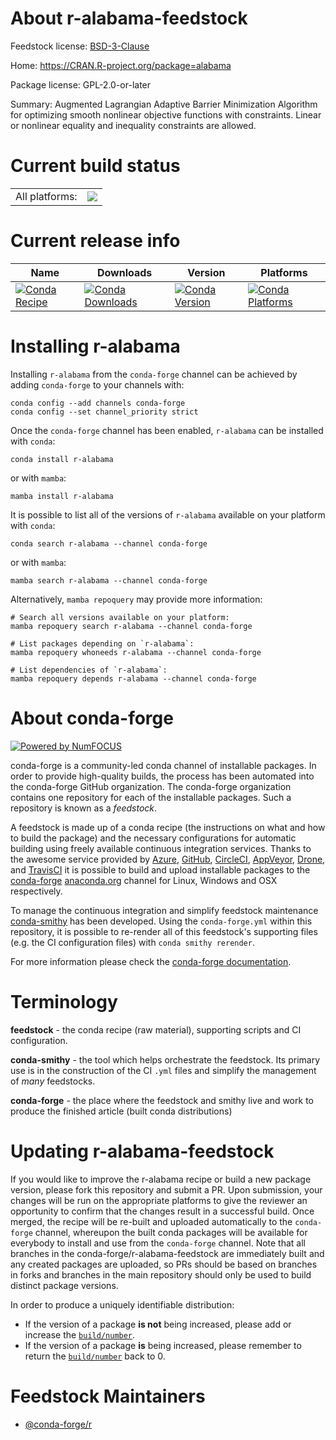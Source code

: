 About r-alabama-feedstock
=========================

Feedstock license: [BSD-3-Clause](https://github.com/conda-forge/r-alabama-feedstock/blob/main/LICENSE.txt)

Home: https://CRAN.R-project.org/package=alabama

Package license: GPL-2.0-or-later

Summary: Augmented Lagrangian Adaptive Barrier Minimization Algorithm for optimizing smooth nonlinear objective functions with constraints. Linear or nonlinear equality and inequality constraints are allowed.

Current build status
====================


<table><tr><td>All platforms:</td>
    <td>
      <a href="https://dev.azure.com/conda-forge/feedstock-builds/_build/latest?definitionId=7413&branchName=main">
        <img src="https://dev.azure.com/conda-forge/feedstock-builds/_apis/build/status/r-alabama-feedstock?branchName=main">
      </a>
    </td>
  </tr>
</table>

Current release info
====================

| Name | Downloads | Version | Platforms |
| --- | --- | --- | --- |
| [![Conda Recipe](https://img.shields.io/badge/recipe-r--alabama-green.svg)](https://anaconda.org/conda-forge/r-alabama) | [![Conda Downloads](https://img.shields.io/conda/dn/conda-forge/r-alabama.svg)](https://anaconda.org/conda-forge/r-alabama) | [![Conda Version](https://img.shields.io/conda/vn/conda-forge/r-alabama.svg)](https://anaconda.org/conda-forge/r-alabama) | [![Conda Platforms](https://img.shields.io/conda/pn/conda-forge/r-alabama.svg)](https://anaconda.org/conda-forge/r-alabama) |

Installing r-alabama
====================

Installing `r-alabama` from the `conda-forge` channel can be achieved by adding `conda-forge` to your channels with:

```
conda config --add channels conda-forge
conda config --set channel_priority strict
```

Once the `conda-forge` channel has been enabled, `r-alabama` can be installed with `conda`:

```
conda install r-alabama
```

or with `mamba`:

```
mamba install r-alabama
```

It is possible to list all of the versions of `r-alabama` available on your platform with `conda`:

```
conda search r-alabama --channel conda-forge
```

or with `mamba`:

```
mamba search r-alabama --channel conda-forge
```

Alternatively, `mamba repoquery` may provide more information:

```
# Search all versions available on your platform:
mamba repoquery search r-alabama --channel conda-forge

# List packages depending on `r-alabama`:
mamba repoquery whoneeds r-alabama --channel conda-forge

# List dependencies of `r-alabama`:
mamba repoquery depends r-alabama --channel conda-forge
```


About conda-forge
=================

[![Powered by
NumFOCUS](https://img.shields.io/badge/powered%20by-NumFOCUS-orange.svg?style=flat&colorA=E1523D&colorB=007D8A)](https://numfocus.org)

conda-forge is a community-led conda channel of installable packages.
In order to provide high-quality builds, the process has been automated into the
conda-forge GitHub organization. The conda-forge organization contains one repository
for each of the installable packages. Such a repository is known as a *feedstock*.

A feedstock is made up of a conda recipe (the instructions on what and how to build
the package) and the necessary configurations for automatic building using freely
available continuous integration services. Thanks to the awesome service provided by
[Azure](https://azure.microsoft.com/en-us/services/devops/), [GitHub](https://github.com/),
[CircleCI](https://circleci.com/), [AppVeyor](https://www.appveyor.com/),
[Drone](https://cloud.drone.io/welcome), and [TravisCI](https://travis-ci.com/)
it is possible to build and upload installable packages to the
[conda-forge](https://anaconda.org/conda-forge) [anaconda.org](https://anaconda.org/)
channel for Linux, Windows and OSX respectively.

To manage the continuous integration and simplify feedstock maintenance
[conda-smithy](https://github.com/conda-forge/conda-smithy) has been developed.
Using the ``conda-forge.yml`` within this repository, it is possible to re-render all of
this feedstock's supporting files (e.g. the CI configuration files) with ``conda smithy rerender``.

For more information please check the [conda-forge documentation](https://conda-forge.org/docs/).

Terminology
===========

**feedstock** - the conda recipe (raw material), supporting scripts and CI configuration.

**conda-smithy** - the tool which helps orchestrate the feedstock.
                   Its primary use is in the construction of the CI ``.yml`` files
                   and simplify the management of *many* feedstocks.

**conda-forge** - the place where the feedstock and smithy live and work to
                  produce the finished article (built conda distributions)


Updating r-alabama-feedstock
============================

If you would like to improve the r-alabama recipe or build a new
package version, please fork this repository and submit a PR. Upon submission,
your changes will be run on the appropriate platforms to give the reviewer an
opportunity to confirm that the changes result in a successful build. Once
merged, the recipe will be re-built and uploaded automatically to the
`conda-forge` channel, whereupon the built conda packages will be available for
everybody to install and use from the `conda-forge` channel.
Note that all branches in the conda-forge/r-alabama-feedstock are
immediately built and any created packages are uploaded, so PRs should be based
on branches in forks and branches in the main repository should only be used to
build distinct package versions.

In order to produce a uniquely identifiable distribution:
 * If the version of a package **is not** being increased, please add or increase
   the [``build/number``](https://docs.conda.io/projects/conda-build/en/latest/resources/define-metadata.html#build-number-and-string).
 * If the version of a package **is** being increased, please remember to return
   the [``build/number``](https://docs.conda.io/projects/conda-build/en/latest/resources/define-metadata.html#build-number-and-string)
   back to 0.

Feedstock Maintainers
=====================

* [@conda-forge/r](https://github.com/conda-forge/r/)

